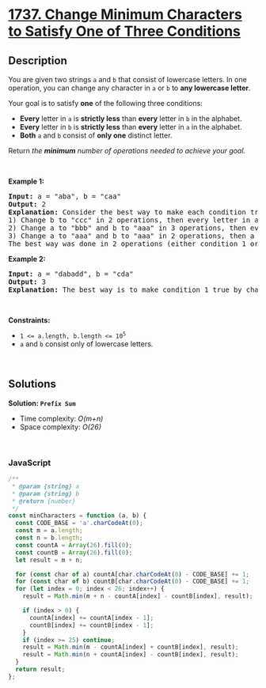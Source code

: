 # [1737. Change Minimum Characters to Satisfy One of Three Conditions](https://leetcode.com/problems/change-minimum-characters-to-satisfy-one-of-three-conditions)

## Description

<div class="xFUwe" data-track-load="description_content"><p>You are given two strings <code>a</code> and <code>b</code> that consist of lowercase letters. In one operation, you can change any character in <code>a</code> or <code>b</code> to <strong>any lowercase letter</strong>.</p>

<p>Your goal is to satisfy <strong>one</strong> of the following three conditions:</p>

<ul>
	<li><strong>Every</strong> letter in <code>a</code> is <strong>strictly less</strong> than <strong>every</strong> letter in <code>b</code> in the alphabet.</li>
	<li><strong>Every</strong> letter in <code>b</code> is <strong>strictly less</strong> than <strong>every</strong> letter in <code>a</code> in the alphabet.</li>
	<li><strong>Both</strong> <code>a</code> and <code>b</code> consist of <strong>only one</strong> distinct letter.</li>
</ul>

<p>Return <em>the <strong>minimum</strong> number of operations needed to achieve your goal.</em></p>

<p>&nbsp;</p>
<p><strong class="example">Example 1:</strong></p>

<pre><strong>Input:</strong> a = "aba", b = "caa"
<strong>Output:</strong> 2
<strong>Explanation:</strong> Consider the best way to make each condition true:
1) Change b to "ccc" in 2 operations, then every letter in a is less than every letter in b.
2) Change a to "bbb" and b to "aaa" in 3 operations, then every letter in b is less than every letter in a.
3) Change a to "aaa" and b to "aaa" in 2 operations, then a and b consist of one distinct letter.
The best way was done in 2 operations (either condition 1 or condition 3).
</pre>

<p><strong class="example">Example 2:</strong></p>

<pre><strong>Input:</strong> a = "dabadd", b = "cda"
<strong>Output:</strong> 3
<strong>Explanation:</strong> The best way is to make condition 1 true by changing b to "eee".
</pre>

<p>&nbsp;</p>
<p><strong>Constraints:</strong></p>

<ul>
	<li><code>1 &lt;= a.length, b.length &lt;= 10<sup>5</sup></code></li>
	<li><code>a</code> and <code>b</code> consist only of lowercase letters.</li>
</ul>
</div>

<p>&nbsp;</p>

## Solutions

**Solution: `Prefix Sum`**

- Time complexity: <em>O(m+n)</em>
- Space complexity: <em>O(26)</em>

<p>&nbsp;</p>

### **JavaScript**

```js
/**
 * @param {string} a
 * @param {string} b
 * @return {number}
 */
const minCharacters = function (a, b) {
  const CODE_BASE = 'a'.charCodeAt(0);
  const m = a.length;
  const n = b.length;
  const countA = Array(26).fill(0);
  const countB = Array(26).fill(0);
  let result = m + n;

  for (const char of a) countA[char.charCodeAt(0) - CODE_BASE] += 1;
  for (const char of b) countB[char.charCodeAt(0) - CODE_BASE] += 1;
  for (let index = 0; index < 26; index++) {
    result = Math.min(m + n - countA[index] - countB[index], result);

    if (index > 0) {
      countA[index] += countA[index - 1];
      countB[index] += countB[index - 1];
    }
    if (index >= 25) continue;
    result = Math.min(m - countA[index] + countB[index], result);
    result = Math.min(n + countA[index] - countB[index], result);
  }
  return result;
};
```
